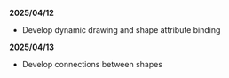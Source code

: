 **2025/04/12**

- Develop dynamic drawing and shape attribute binding

**2025/04/13**

- Develop connections between shapes